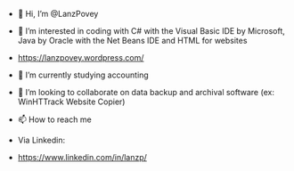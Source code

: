 - 👋 Hi, I’m @LanzPovey
- 👀 I’m interested in coding with C# with the Visual Basic IDE by Microsoft, Java by Oracle with the Net Beans IDE and HTML for websites
- https://lanzpovey.wordpress.com/

- 🌱 I’m currently studying accounting
- 💞️ I’m looking to collaborate on data backup and archival software (ex: WinHTTrack Website Copier)
- 📫 How to reach me 
- Via Linkedin: 
- https://www.linkedin.com/in/lanzp/


<!---
LanzPovey/LanzPovey is a ✨ special ✨ repository because its `README.md` (this file) appears on your GitHub profile.
You can click the Preview link to take a look at your changes.
--->
